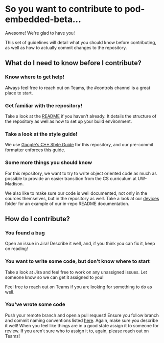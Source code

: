 # So you want to contribute to pod-embedded-beta...
Awesome! We're glad to have you!

This set of guidelines will detail what you should know before contributing, as well as how to actually commit changes to the repository.

## What do I need to know before I contribute?
### Know where to get help!
Always feel free to reach out on Teams, the #controls channel is a great place to start.
### Get familiar with the repository!
Take a look at the [README](README.md) if you haven't already. It details the structure of the repository as well as how to set up your build environment.
### Take a look at the style guide!
We use [Google's C++ Style Guide](https://google.github.io/styleguide/cppguide.html) for this repository, and our pre-commit formatter enforces this guide.
### Some more things you should know
For this repository, we want to try to write object oriented code as much as possible to provide an easier transition from the CS curriculum at UW-Madison.

We also like to make sure our code is well documented, not only in the sources themselves, but in the repository as well. Take a look at our [devices](embedded/devices) folder for an example of our in-repo README documentation.
## How do I contribute?
### You found a bug
Open an issue in Jira! Describe it well, and, if you think you can fix it, keep on reading!
### You want to write some code, but don't know where to start
Take a look at Jira and feel free to work on any unassigned issues. Let someone know so we can get it assigned to you!

Feel free to reach out on Teams if you are looking for something to do as well.
### You've wrote some code
Push your remote branch and open a pull request! Ensure you follow branch and commit naming conventions listed [here](https://support.atlassian.com/jira-software-cloud/docs/reference-issues-in-your-development-work/). Again, make sure you describe it well! When you feel like things are in a good state assign it to someone for review. If you aren't sure who to assign it to, again, please reach out on Teams!